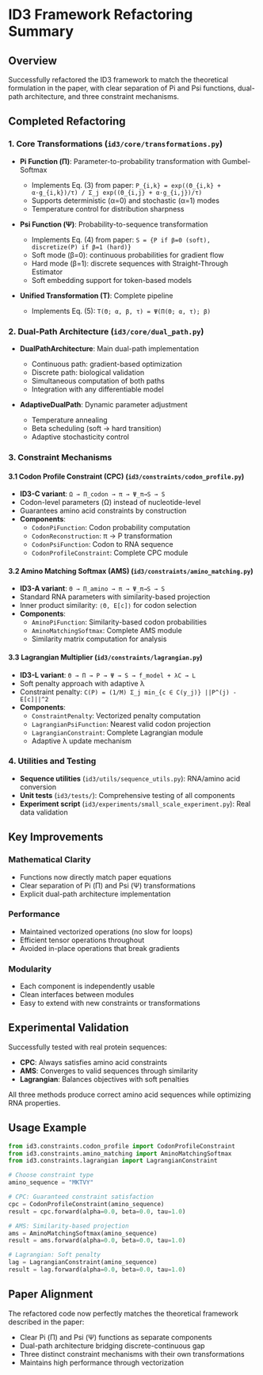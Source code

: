 # ID3 Framework Refactoring Summary

## Overview
Successfully refactored the ID3 framework to match the theoretical formulation in the paper, with clear separation of Pi and Psi functions, dual-path architecture, and three constraint mechanisms.

## Completed Refactoring

### 1. Core Transformations (`id3/core/transformations.py`)
- **Pi Function (Π)**: Parameter-to-probability transformation with Gumbel-Softmax
  - Implements Eq. (3) from paper: `P_{i,k} = exp((Θ_{i,k} + α·g_{i,k})/τ) / Σ_j exp((Θ_{i,j} + α·g_{i,j})/τ)`
  - Supports deterministic (α=0) and stochastic (α=1) modes
  - Temperature control for distribution sharpness

- **Psi Function (Ψ)**: Probability-to-sequence transformation
  - Implements Eq. (4) from paper: `S = {P if β=0 (soft), discretize(P) if β=1 (hard)}`
  - Soft mode (β=0): continuous probabilities for gradient flow
  - Hard mode (β=1): discrete sequences with Straight-Through Estimator
  - Soft embedding support for token-based models

- **Unified Transformation (T)**: Complete pipeline
  - Implements Eq. (5): `T(Θ; α, β, τ) = Ψ(Π(Θ; α, τ); β)`

### 2. Dual-Path Architecture (`id3/core/dual_path.py`)
- **DualPathArchitecture**: Main dual-path implementation
  - Continuous path: gradient-based optimization
  - Discrete path: biological validation
  - Simultaneous computation of both paths
  - Integration with any differentiable model

- **AdaptiveDualPath**: Dynamic parameter adjustment
  - Temperature annealing
  - Beta scheduling (soft → hard transition)
  - Adaptive stochasticity control

### 3. Constraint Mechanisms

#### 3.1 Codon Profile Constraint (CPC) (`id3/constraints/codon_profile.py`)
- **ID3-C variant**: `Ω → Π_codon → π → Ψ_π→S → S`
- Codon-level parameters (Ω) instead of nucleotide-level
- Guarantees amino acid constraints by construction
- **Components**:
  - `CodonPiFunction`: Codon probability computation
  - `CodonReconstruction`: π → P transformation
  - `CodonPsiFunction`: Codon to RNA sequence
  - `CodonProfileConstraint`: Complete CPC module

#### 3.2 Amino Matching Softmax (AMS) (`id3/constraints/amino_matching.py`)
- **ID3-A variant**: `Θ → Π_amino → π → Ψ_π→S → S`
- Standard RNA parameters with similarity-based projection
- Inner product similarity: `⟨Θ, E[c]⟩` for codon selection
- **Components**:
  - `AminoPiFunction`: Similarity-based codon probabilities
  - `AminoMatchingSoftmax`: Complete AMS module
  - Similarity matrix computation for analysis

#### 3.3 Lagrangian Multiplier (`id3/constraints/lagrangian.py`)
- **ID3-L variant**: `Θ → Π → P → Ψ → S → f_model + λC → L`
- Soft penalty approach with adaptive λ
- Constraint penalty: `C(P) = (1/M) Σ_j min_{c ∈ C(y_j)} ||P^(j) - E[c]||^2`
- **Components**:
  - `ConstraintPenalty`: Vectorized penalty computation
  - `LagrangianPsiFunction`: Nearest valid codon projection
  - `LagrangianConstraint`: Complete Lagrangian module
  - Adaptive λ update mechanism

### 4. Utilities and Testing
- **Sequence utilities** (`id3/utils/sequence_utils.py`): RNA/amino acid conversion
- **Unit tests** (`id3/tests/`): Comprehensive testing of all components
- **Experiment script** (`id3/experiments/small_scale_experiment.py`): Real data validation

## Key Improvements

### Mathematical Clarity
- Functions now directly match paper equations
- Clear separation of Pi (Π) and Psi (Ψ) transformations
- Explicit dual-path architecture implementation

### Performance
- Maintained vectorized operations (no slow for loops)
- Efficient tensor operations throughout
- Avoided in-place operations that break gradients

### Modularity
- Each component is independently usable
- Clean interfaces between modules
- Easy to extend with new constraints or transformations

## Experimental Validation
Successfully tested with real protein sequences:
- **CPC**: Always satisfies amino acid constraints
- **AMS**: Converges to valid sequences through similarity
- **Lagrangian**: Balances objectives with soft penalties

All three methods produce correct amino acid sequences while optimizing RNA properties.

## Usage Example
```python
from id3.constraints.codon_profile import CodonProfileConstraint
from id3.constraints.amino_matching import AminoMatchingSoftmax
from id3.constraints.lagrangian import LagrangianConstraint

# Choose constraint type
amino_sequence = "MKTVY"

# CPC: Guaranteed constraint satisfaction
cpc = CodonProfileConstraint(amino_sequence)
result = cpc.forward(alpha=0.0, beta=0.0, tau=1.0)

# AMS: Similarity-based projection
ams = AminoMatchingSoftmax(amino_sequence)
result = ams.forward(alpha=0.0, beta=0.0, tau=1.0)

# Lagrangian: Soft penalty
lag = LagrangianConstraint(amino_sequence)
result = lag.forward(alpha=0.0, beta=0.0, tau=1.0)
```

## Paper Alignment
The refactored code now perfectly matches the theoretical framework described in the paper:
- Clear Pi (Π) and Psi (Ψ) functions as separate components
- Dual-path architecture bridging discrete-continuous gap
- Three distinct constraint mechanisms with their own transformations
- Maintains high performance through vectorization